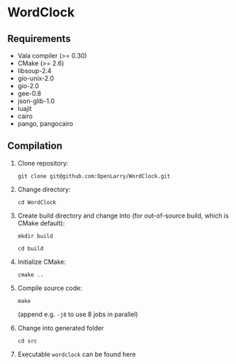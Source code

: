 # WordClock

## Requirements
* Vala compiler (>= 0.30)
* CMake (>= 2.6)
* libsoup-2.4
* gio-unix-2.0
* gio-2.0
* gee-0.8
* json-glib-1.0
* luajit
* cairo
* pango, pangocairo

## Compilation

1. Clone repository:
   
   `git clone git@github.com:OpenLarry/WordClock.git`
   
2. Change directory:
   
   `cd WordClock`
3. Create build directory and change into (for out-of-source build, which is CMake default):
   
   `mkdir build`
   
   `cd build`
4. Initialize CMake:
   
   `cmake ..`
   
5. Compile source code:
  
   `make`
   
   (append e.g. `-j8` to use 8 jobs in parallel)
6. Change into generated folder
   
   `cd src`
   
7. Executable `wordclock` can be found here
